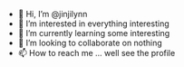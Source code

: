 - 👋 Hi, I’m @jinjilynn
- 👀 I’m interested in everything interesting
- 🌱 I’m currently learning some interesting
- 💞️ I’m looking to collaborate on nothing
- 📫 How to reach me ... well see the profile

<!---
jinjilynn/jinjilynn is a ✨ special ✨ repository because its `README.md` (this file) appears on your GitHub profile.
You can click the Preview link to take a look at your changes.
--->
